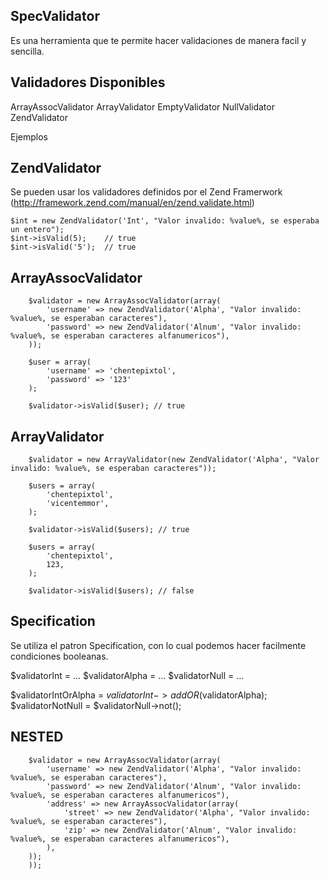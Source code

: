 SpecValidator
---------------

Es una herramienta que te permite hacer validaciones de manera facil y sencilla.

Validadores Disponibles
------------------------

ArrayAssocValidator
ArrayValidator
EmptyValidator
NullValidator
ZendValidator

Ejemplos

ZendValidator
-------------

Se pueden usar los validadores definidos por el Zend Framerwork (http://framework.zend.com/manual/en/zend.validate.html)

    $int = new ZendValidator('Int', "Valor invalido: %value%, se esperaba un entero");
    $int->isValid(5);    // true
    $int->isValid('5');  // true 

ArrayAssocValidator
-------------------

        $validator = new ArrayAssocValidator(array(
            'username' => new ZendValidator('Alpha', "Valor invalido: %value%, se esperaban caracteres"),
            'password' => new ZendValidator('Alnum', "Valor invalido: %value%, se esperaban caracteres alfanumericos"),
        ));
        
        $user = array(
            'username' => 'chentepixtol',
            'password' => '123'
        );
        
        $validator->isValid($user); // true
     
        
ArrayValidator
-------------------

        $validator = new ArrayValidator(new ZendValidator('Alpha', "Valor invalido: %value%, se esperaban caracteres"));
        
        $users = array(
            'chentepixtol',
            'vicentemmor',
        );
        
        $validator->isValid($users); // true
        
        $users = array(
            'chentepixtol',
            123,
        );
        
        $validator->isValid($users); // false


Specification
--------------

Se utiliza el patron Specification, con lo cual podemos hacer facilmente condiciones booleanas.

$validatorInt = ...
$validatorAlpha = ...
$validatorNull = ...

$validatorIntOrAlpha = $validatorInt->addOR($validatorAlpha);
$validatorNotNull = $validatorNull->not();



NESTED
------

        $validator = new ArrayAssocValidator(array(
            'username' => new ZendValidator('Alpha', "Valor invalido: %value%, se esperaban caracteres"),
            'password' => new ZendValidator('Alnum', "Valor invalido: %value%, se esperaban caracteres alfanumericos"),
            'address' => new ArrayAssocValidator(array(
                'street' => new ZendValidator('Alpha', "Valor invalido: %value%, se esperaban caracteres"),
                'zip' => new ZendValidator('Alnum', "Valor invalido: %value%, se esperaban caracteres alfanumericos"),
            ),
        ));
        ));

